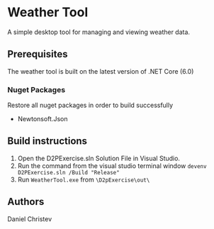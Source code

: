 # Weather Tool
A simple desktop tool for managing and viewing weather data.

## Prerequisites
The weather tool is built on the latest version of .NET Core (6.0)

### Nuget Packages
Restore all nuget packages in order to build successfully

 - Newtonsoft.Json

## Build instructions

 1. Open the D2PExercise.sln Solution File in Visual Studio.
 2. Run the command from the visual studio terminal window `devenv D2PExercise.sln /Build "Release"`
 3. Run `WeatherTool.exe` from `\D2pExercise\out\`

## Authors
Daniel Christev
